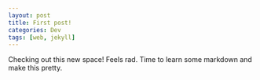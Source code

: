 ```yaml
---
layout: post
title: First post!
categories: Dev
tags: [web, jekyll]
---
```


Checking out this new space! Feels rad. 
Time to learn some markdown and make this pretty.